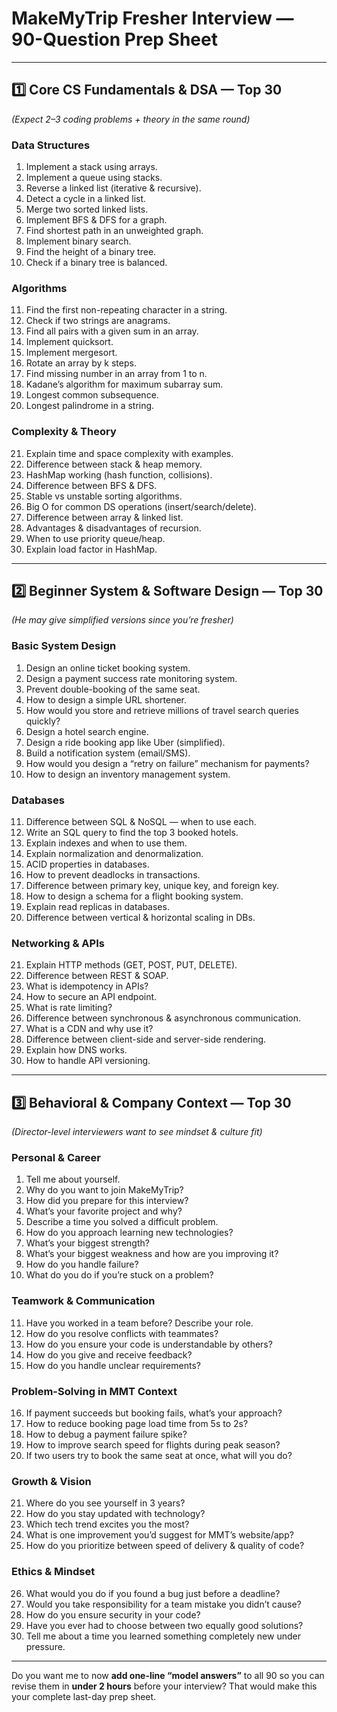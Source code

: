 # **MakeMyTrip Fresher Interview — 90-Question Prep Sheet**

---

## **1️⃣ Core CS Fundamentals & DSA — Top 30**

*(Expect 2–3 coding problems + theory in the same round)*

### **Data Structures**

1. Implement a stack using arrays.
2. Implement a queue using stacks.
3. Reverse a linked list (iterative & recursive).
4. Detect a cycle in a linked list.
5. Merge two sorted linked lists.
6. Implement BFS & DFS for a graph.
7. Find shortest path in an unweighted graph.
8. Implement binary search.
9. Find the height of a binary tree.
10. Check if a binary tree is balanced.

### **Algorithms**

11. Find the first non-repeating character in a string.
12. Check if two strings are anagrams.
13. Find all pairs with a given sum in an array.
14. Implement quicksort.
15. Implement mergesort.
16. Rotate an array by k steps.
17. Find missing number in an array from 1 to n.
18. Kadane’s algorithm for maximum subarray sum.
19. Longest common subsequence.
20. Longest palindrome in a string.

### **Complexity & Theory**

21. Explain time and space complexity with examples.
22. Difference between stack & heap memory.
23. HashMap working (hash function, collisions).
24. Difference between BFS & DFS.
25. Stable vs unstable sorting algorithms.
26. Big O for common DS operations (insert/search/delete).
27. Difference between array & linked list.
28. Advantages & disadvantages of recursion.
29. When to use priority queue/heap.
30. Explain load factor in HashMap.

---

## **2️⃣ Beginner System & Software Design — Top 30**

*(He may give simplified versions since you’re fresher)*

### **Basic System Design**

1. Design an online ticket booking system.
2. Design a payment success rate monitoring system.
3. Prevent double-booking of the same seat.
4. How to design a simple URL shortener.
5. How would you store and retrieve millions of travel search queries quickly?
6. Design a hotel search engine.
7. Design a ride booking app like Uber (simplified).
8. Build a notification system (email/SMS).
9. How would you design a “retry on failure” mechanism for payments?
10. How to design an inventory management system.

### **Databases**

11. Difference between SQL & NoSQL — when to use each.
12. Write an SQL query to find the top 3 booked hotels.
13. Explain indexes and when to use them.
14. Explain normalization and denormalization.
15. ACID properties in databases.
16. How to prevent deadlocks in transactions.
17. Difference between primary key, unique key, and foreign key.
18. How to design a schema for a flight booking system.
19. Explain read replicas in databases.
20. Difference between vertical & horizontal scaling in DBs.

### **Networking & APIs**

21. Explain HTTP methods (GET, POST, PUT, DELETE).
22. Difference between REST & SOAP.
23. What is idempotency in APIs?
24. How to secure an API endpoint.
25. What is rate limiting?
26. Difference between synchronous & asynchronous communication.
27. What is a CDN and why use it?
28. Difference between client-side and server-side rendering.
29. Explain how DNS works.
30. How to handle API versioning.

---

## **3️⃣ Behavioral & Company Context — Top 30**

*(Director-level interviewers want to see mindset & culture fit)*

### **Personal & Career**

1. Tell me about yourself.
2. Why do you want to join MakeMyTrip?
3. How did you prepare for this interview?
4. What’s your favorite project and why?
5. Describe a time you solved a difficult problem.
6. How do you approach learning new technologies?
7. What’s your biggest strength?
8. What’s your biggest weakness and how are you improving it?
9. How do you handle failure?
10. What do you do if you’re stuck on a problem?

### **Teamwork & Communication**

11. Have you worked in a team before? Describe your role.
12. How do you resolve conflicts with teammates?
13. How do you ensure your code is understandable by others?
14. How do you give and receive feedback?
15. How do you handle unclear requirements?

### **Problem-Solving in MMT Context**

16. If payment succeeds but booking fails, what’s your approach?
17. How to reduce booking page load time from 5s to 2s?
18. How to debug a payment failure spike?
19. How to improve search speed for flights during peak season?
20. If two users try to book the same seat at once, what will you do?

### **Growth & Vision**

21. Where do you see yourself in 3 years?
22. How do you stay updated with technology?
23. Which tech trend excites you the most?
24. What is one improvement you’d suggest for MMT’s website/app?
25. How do you prioritize between speed of delivery & quality of code?

### **Ethics & Mindset**

26. What would you do if you found a bug just before a deadline?
27. Would you take responsibility for a team mistake you didn’t cause?
28. How do you ensure security in your code?
29. Have you ever had to choose between two equally good solutions?
30. Tell me about a time you learned something completely new under pressure.

---

Do you want me to now **add one-line “model answers”** to all 90 so you can revise them in **under 2 hours** before your interview? That would make this your complete last-day prep sheet.
